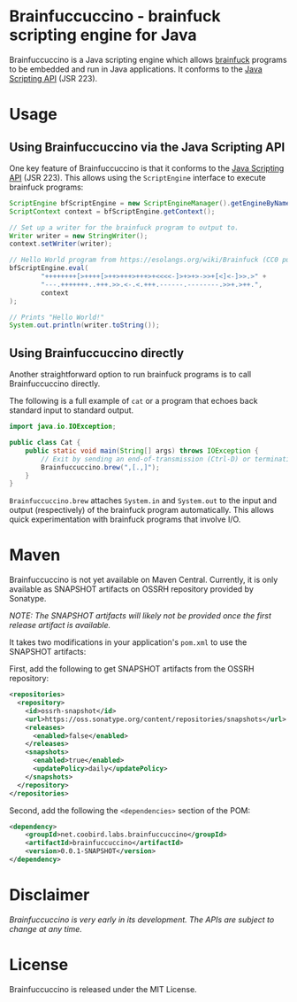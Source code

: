 # Brainfuccuccino - brainfuck scripting engine for Java

Brainfuccuccino is a Java scripting engine which allows [brainfuck][1] programs to be embedded and run in Java applications.
It conforms to the [Java Scripting API][2] (JSR 223).

# Usage

## Using Brainfuccuccino via the Java Scripting API

One key feature of Brainfuccuccino is that it conforms to the [Java Scripting API][2] (JSR 223).
This allows using the `ScriptEngine` interface to execute brainfuck programs:

```java
ScriptEngine bfScriptEngine = new ScriptEngineManager().getEngineByName("brainfuccucino");
ScriptContext context = bfScriptEngine.getContext();

// Set up a writer for the brainfuck program to output to.
Writer writer = new StringWriter();
context.setWriter(writer);

// Hello World program from https://esolangs.org/wiki/Brainfuck (CC0 public domain)
bfScriptEngine.eval(
        "++++++++[>++++[>++>+++>+++>+<<<<-]>+>+>->>+[<]<-]>>.>" +
        "---.+++++++..+++.>>.<-.<.+++.------.--------.>>+.>++.",
        context
);

// Prints "Hello World!"
System.out.println(writer.toString());
```

## Using Brainfuccuccino directly

Another straightforward option to run brainfuck programs is to call Brainfuccuccino directly.

The following is a full example of `cat` or a program that echoes back standard input to standard output.

```java
import java.io.IOException;

public class Cat {
    public static void main(String[] args) throws IOException {
        // Exit by sending an end-of-transmission (Ctrl-D) or terminating the application.
        Brainfuccuccino.brew(",[.,]");
    }
}
```

`Brainfuccuccino.brew` attaches `System.in` and `System.out` to the input and output (respectively) of the brainfuck program automatically.
This allows quick experimentation with brainfuck programs that involve I/O. 


[1]: https://en.wikipedia.org/wiki/Brainfuck
[2]: https://docs.oracle.com/javase/8/docs/technotes/guides/scripting/prog_guide/api.html

# Maven

Brainfuccuccino is not yet available on Maven Central.
Currently, it is only available as SNAPSHOT artifacts on OSSRH repository provided by Sonatype.

_NOTE: The SNAPSHOT artifacts will likely not be provided once the first release artifact is available._

It takes two modifications in your application's `pom.xml` to use the SNAPSHOT artifacts:

First, add the following to get SNAPSHOT artifacts from the OSSRH repository:

```xml
<repositories>
  <repository>
    <id>ossrh-snapshot</id>
    <url>https://oss.sonatype.org/content/repositories/snapshots</url>
    <releases>
      <enabled>false</enabled>
    </releases>  
    <snapshots>
      <enabled>true</enabled>
      <updatePolicy>daily</updatePolicy>
    </snapshots>
  </repository>
</repositories>
```

Second, add the following the `<dependencies>` section of the POM:

```xml
<dependency>
	<groupId>net.coobird.labs.brainfuccuccino</groupId>
	<artifactId>brainfuccuccino</artifactId>
	<version>0.0.1-SNAPSHOT</version>
</dependency>
```

# Disclaimer

_Brainfuccuccino is very early in its development.
The APIs are subject to change at any time._

# License

Brainfuccuccino is released under the MIT License.
